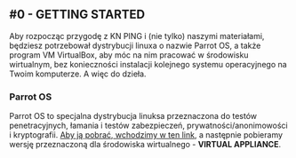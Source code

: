 ## \#0 - GETTING STARTED
Aby rozpocząc przygodę z KN PING i (nie tylko) naszymi materiałami, będziesz potrzebował dystrybucji linuxa o nazwie Parrot OS, a także program VM VirtualBox, aby móc na nim pracować w środowisku wirtualnym, bez konieczności instalacji kolejnego systemu operacyjnego na Twoim komputerze. A więc do dzieła.

### Parrot OS
Parrot OS to specjalna dystrybucja linuksa przeznaczona do testów penetracyjnych, łamania i testów zabezpieczeń, prywatności/anonimowości i kryptografii. [Aby ją pobrać, wchodzimy w ten link](https://parrotlinux.org/download-security.php), a następnie pobieramy wersję przeznaczoną dla środowiska wirtualnego - **VIRTUAL APPLIANCE**.
